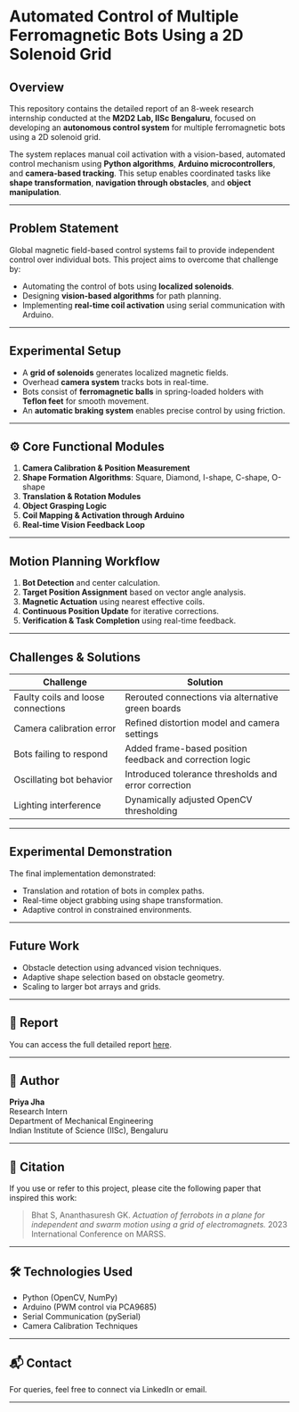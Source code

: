 # Automated Control of Multiple Ferromagnetic Bots Using a 2D Solenoid Grid

##  Overview
This repository contains the detailed report of an 8-week research internship conducted at the **M2D2 Lab, IISc Bengaluru**, focused on developing an **autonomous control system** for multiple ferromagnetic bots using a 2D solenoid grid.

The system replaces manual coil activation with a vision-based, automated control mechanism using **Python algorithms**, **Arduino microcontrollers**, and **camera-based tracking**. This setup enables coordinated tasks like **shape transformation**, **navigation through obstacles**, and **object manipulation**.

---

##  Problem Statement
Global magnetic field-based control systems fail to provide independent control over individual bots. This project aims to overcome that challenge by:
- Automating the control of bots using **localized solenoids**.
- Designing **vision-based algorithms** for path planning.
- Implementing **real-time coil activation** using serial communication with Arduino.

---

##  Experimental Setup
- A **grid of solenoids** generates localized magnetic fields.
- Overhead **camera system** tracks bots in real-time.
- Bots consist of **ferromagnetic balls** in spring-loaded holders with **Teflon feet** for smooth movement.
- An **automatic braking system** enables precise control by using friction.

---

## ⚙ Core Functional Modules
1. **Camera Calibration & Position Measurement**
2. **Shape Formation Algorithms**: Square, Diamond, I-shape, C-shape, O-shape
3. **Translation & Rotation Modules**
4. **Object Grasping Logic**
5. **Coil Mapping & Activation through Arduino**
6. **Real-time Vision Feedback Loop**

---

##  Motion Planning Workflow
1. **Bot Detection** and center calculation.
2. **Target Position Assignment** based on vector angle analysis.
3. **Magnetic Actuation** using nearest effective coils.
4. **Continuous Position Update** for iterative corrections.
5. **Verification & Task Completion** using real-time feedback.

---

##  Challenges & Solutions
| Challenge | Solution |
|----------|----------|
| Faulty coils and loose connections | Rerouted connections via alternative green boards |
| Camera calibration error | Refined distortion model and camera settings |
| Bots failing to respond | Added frame-based position feedback and correction logic |
| Oscillating bot behavior | Introduced tolerance thresholds and error correction |
| Lighting interference | Dynamically adjusted OpenCV thresholding |

---

##  Experimental Demonstration
The final implementation demonstrated:
- Translation and rotation of bots in complex paths.
- Real-time object grabbing using shape transformation.
- Adaptive control in constrained environments.

---

##  Future Work
- Obstacle detection using advanced vision techniques.
- Adaptive shape selection based on obstacle geometry.
- Scaling to larger bot arrays and grids.

---

## 📄 Report
You can access the full detailed report [here](./cf018f92-ea13-4cec-b0b2-373ab884335a.pdf).

---

## 👤 Author
**Priya Jha**  
Research Intern  
Department of Mechanical Engineering  
Indian Institute of Science (IISc), Bengaluru  

---

## 📌 Citation
If you use or refer to this project, please cite the following paper that inspired this work:
> Bhat S, Ananthasuresh GK. *Actuation of ferrobots in a plane for independent and swarm motion using a grid of electromagnets.* 2023 International Conference on MARSS.

---

## 🛠 Technologies Used
- Python (OpenCV, NumPy)
- Arduino (PWM control via PCA9685)
- Serial Communication (pySerial)
- Camera Calibration Techniques

---

## 📬 Contact
For queries, feel free to connect via LinkedIn or email.

---

